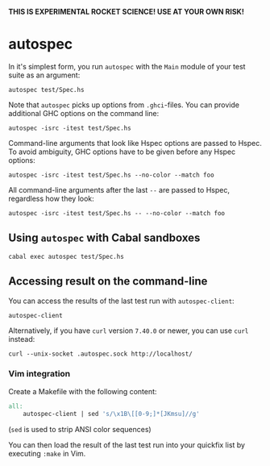 __THIS IS EXPERIMENTAL ROCKET SCIENCE! USE AT YOUR OWN RISK!__

# autospec

In it's simplest form, you run `autospec` with the `Main` module of your test
suite as an argument:

    autospec test/Spec.hs

Note that `autospec` picks up options from `.ghci`-files.  You can provide
additional GHC options on the command line:

    autospec -isrc -itest test/Spec.hs

Command-line arguments that look like Hspec options are passed to Hspec.  To
avoid ambiguity, GHC options have to be given before any Hspec options:

    autospec -isrc -itest test/Spec.hs --no-color --match foo

All command-line arguments after the last `--` are passed to Hspec, regardless
how they look:

    autospec -isrc -itest test/Spec.hs -- --no-color --match foo

## Using `autospec` with Cabal sandboxes

    cabal exec autospec test/Spec.hs

## Accessing result on the command-line

You can access the results of the last test run with `autospec-client`:

    autospec-client

Alternatively, if you have `curl` version `7.40.0` or newer, you can use `curl`
instead:

    curl --unix-socket .autospec.sock http://localhost/


### Vim integration

Create a Makefile with the following content:

```Makefile
all:
	autospec-client | sed 's/\x1B\[[0-9;]*[JKmsu]//g'
```

(`sed` is used to strip ANSI color sequences)

You can then load the result of the last test run into your quickfix list by
executing `:make` in Vim.
